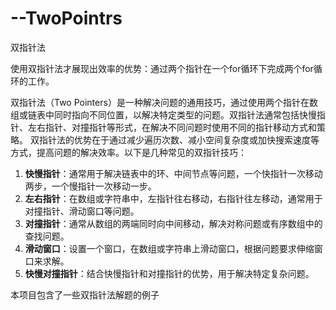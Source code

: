 # --TwoPointrs
双指针法

使用双指针法才展现出效率的优势：通过两个指针在一个for循环下完成两个for循环的工作。

双指针法（Two Pointers）是一种解决问题的通用技巧，通过使用两个指针在数组或链表中同时指向不同位置，以解决特定类型的问题。双指针法通常包括快慢指针、左右指针、对撞指针等形式，在解决不同问题时使用不同的指针移动方式和策略。
双指针法的优势在于通过减少遍历次数、减小空间复杂度或加快搜索速度等方式，提高问题的解决效率。以下是几种常见的双指针技巧：
1. **快慢指针**：通常用于解决链表中的环、中间节点等问题，一个快指针一次移动两步，一个慢指针一次移动一步。
2. **左右指针**：在数组或字符串中，左指针往右移动，右指针往左移动，通常用于对撞指针、滑动窗口等问题。
3. **对撞指针**：通常从数组的两端同时向中间移动，解决对称问题或有序数组中的查找问题。
4. **滑动窗口**：设置一个窗口，在数组或字符串上滑动窗口，根据问题要求伸缩窗口来求解。
5. **快慢对撞指针**：结合快慢指针和对撞指针的优势，用于解决特定复杂问题。

本项目包含了一些双指针法解题的例子
